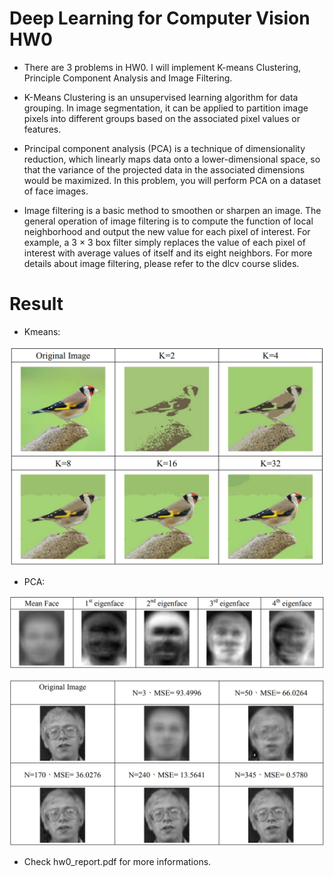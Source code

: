 # Deep Learning for Computer Vision HW0
- There are 3 problems in HW0. I will implement K-means Clustering, Principle 
Component Analysis and Image Filtering.

- K-Means Clustering is an unsupervised learning algorithm for data grouping. In image segmentation, it can be applied to partition image pixels into different groups based on the associated pixel values or features.

- Principal component analysis (PCA) is a technique of dimensionality reduction, which linearly maps data onto a lower-dimensional space, so that the variance of the projected data in the associated dimensions would be maximized. In this problem, you will perform PCA on a dataset of face images.

- Image filtering is a basic method to smoothen or sharpen an image. The general operation of image filtering is to compute the function of local neighborhood and output the new value for each pixel of interest. For example, a 3 × 3 box filter simply replaces the value of each pixel of interest with average values of itself and its eight neighbors. For more details about image filtering, please refer to the dlcv course slides.


# Result

- Kmeans:

![1](./pic/Kmeans.png)

- PCA:

![1](./pic/Pca1.png)

![1](./pic/Pca2.png)


- Check hw0_report.pdf for more informations.
